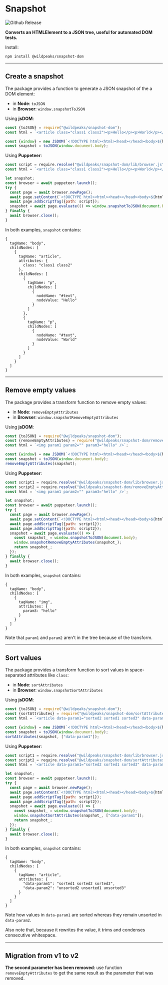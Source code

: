 # Snapshot

![Github Release](https://img.shields.io/github/v/release/wildpeaks/package-snapshot-dom.svg?label=Release&logo=github&logoColor=eceff4&colorA=4c566a&colorB=11abfb)

**Converts an HTMLElement to a JSON tree, useful for automated DOM tests.**

Install:

	npm install @wildpeaks/snapshot-dom


---
## Create a snapshot

The package provides a function to generate a JSON snapshot of the a DOM element:
 - in **Node**: `toJSON`
 - in **Browser**: `window.snapshotToJSON`


Using **jsDOM**:
````js
const {toJSON} = require("@wildpeaks/snapshot-dom");
const html = `<article class="class1 class2"><p>Hello</p><p>World</p></article>`;

const {window} = new JSDOM(`<!DOCTYPE html><html><head></head><body>${html}</body></html>`);
const snapshot = toJSON(window.document.body);
````


Using **Puppeteer**:
````js
const script = require.resolve("@wildpeaks/snapshot-dom/lib/browser.js");
const html = `<article class="class1 class2"><p>Hello</p><p>World</p></article>`;

let snapshot;
const browser = await puppeteer.launch();
try {
  const page = await browser.newPage();
  await page.setContent(`<!DOCTYPE html><html><head></head><body>${html}</body></html>`, {waitUntil: "load"});
  await page.addScriptTag({path: script});
  snapshot = await page.evaluate(() => window.snapshotToJSON(document.body));
} finally {
  await browser.close();
}
````


In both examples, `snapshot` contains:
````
{
  tagName: "body",
  childNodes: [
    {
      tagName: "article",
      attributes: {
        class: "class1 class2"
      },
      childNodes: [
        {
          tagName: "p",
          childNodes: [
            {
              nodeName: "#text",
              nodeValue: "Hello"
            }
          ]
        },
        {
          tagName: "p",
          childNodes: [
            {
              nodeName: "#text",
              nodeValue: "World"
            }
          ]
        }
      ]
    }
  ]
}
````


---
## Remove empty values

The package provides a transform function to remove empty values:
 - in **Node**: `removeEmptyAttributes`
 - in **Browser**: `window.snapshotRemoveEmptyAttributes`


Using **jsDOM**:
````js
const {toJSON} = require("@wildpeaks/snapshot-dom");
const {removeEmptyAttributes} = require("@wildpeaks/snapshot-dom/removeEmptyAttributes");
const html = `<img param1 param2="" param3="hello" />`;

const {window} = new JSDOM(`<!DOCTYPE html><html><head></head><body>${html}</body></html>`);
const snapshot = toJSON(window.document.body);
removeEmptyAttributes(snapshot);
````


Using **Puppeteer**:
````js
const script1 = require.resolve("@wildpeaks/snapshot-dom/lib/browser.js");
const script2 = require.resolve("@wildpeaks/snapshot-dom/removeEmptyAttributes/browser.js");
const html = `<img param1 param2="" param3="hello" />`;

let snapshot;
const browser = await puppeteer.launch();
try {
  const page = await browser.newPage();
  await page.setContent(`<!DOCTYPE html><html><head></head><body>${html}</body></html>`, {waitUntil: "load"});
  await page.addScriptTag({path: script1});
  await page.addScriptTag({path: script2});
  snapshot = await page.evaluate(() => {
    const snapshot_ = window.snapshotToJSON(document.body);
    window.snapshotRemoveEmptyAttributes(snapshot_);
    return snapshot_;
  });
} finally {
  await browser.close();
}
````


In both examples, `snapshot` contains:
````
{
  tagName: "body",
  childNodes: [
    {
      tagName: "img",
      attributes: {
        param3: "hello"
      }
    }
  ]
}
````

Note that `param1` and `param2` aren't in the tree because of the transform.


---
## Sort values

The package provides a transform function to sort values in space-separated attributes like `class`:
 - in **Node**: `sortAttributes`
 - in **Browser**: `window.snapshotSortAttributes`


Using **jsDOM**:
````js
const {toJSON} = require("@wildpeaks/snapshot-dom");
const {sortAttributes} = require("@wildpeaks/snapshot-dom/sortAttributes");
const html = `<article data-param1="sorted2 sorted1 sorted3" data-param2="unsorted2 unsorted1 unsorted3"></article>`;

const {window} = new JSDOM(`<!DOCTYPE html><html><head></head><body>${html}</body></html>`);
const snapshot = toJSON(window.document.body);
sortAttributes(snapshot, ["data-param1"]);
````


Using **Puppeteer**:
````js
const script1 = require.resolve("@wildpeaks/snapshot-dom/lib/browser.js");
const script2 = require.resolve("@wildpeaks/snapshot-dom/sortAttributes/browser.js");
const html = `<article data-param1="sorted2 sorted1 sorted3" data-param2="unsorted2 unsorted1 unsorted3"></article>`;

let snapshot;
const browser = await puppeteer.launch();
try {
  const page = await browser.newPage();
  await page.setContent(`<!DOCTYPE html><html><head></head><body>${html}</body></html>`, {waitUntil: "load"});
  await page.addScriptTag({path: script1});
  await page.addScriptTag({path: script2});
  snapshot = await page.evaluate(() => {
    const snapshot_ = window.snapshotToJSON(document.body);
    window.snapshotSortAttributes(snapshot_, ["data-param1"]);
    return snapshot_;
  });
} finally {
  await browser.close();
}
````


In both examples, `snapshot` contains:
````
{
  tagName: "body",
  childNodes: [
    {
      tagName: "article",
      attributes: {
        "data-param1": "sorted1 sorted2 sorted3",
        "data-param2": "unsorted2 unsorted1 unsorted3"
      }
    }
  ]
}
````

Note how values in `data-param1` are sorted whereas they remain unsorted in `data-param2`.

Also note that, because it rewrites the value, it trims and condenses consecutive whitespace.

---
## Migration from v1 to v2

**The second parameter has been removed**: use function `removeEmptyAttributes` to get
the same result as the parameter that was removed.
